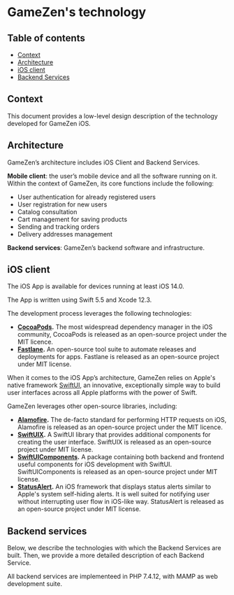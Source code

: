 # GameZen's technology

## Table of contents
- [Context](#context)
- [Architecture](#architecture)
- [iOS client](#iOS-client)
- [Backend Services](#backend-services)


## Context
This document provides a low-level design description of the technology developed for GameZen iOS.

## Architecture
GameZen’s architecture includes iOS Client and Backend Services.

**Mobile client**: the user’s mobile device and all the software running on it. Within the context of GameZen, its core functions include the following:
- User authentication for already registered users
- User registration for new users
- Catalog consultation
- Cart management for saving products
- Sending and tracking orders
- Delivery addresses management

**Backend services**: GameZen’s backend software and infrastructure.

## iOS client

The iOS App is available for devices running at least iOS 14.0. 

The App is written using Swift 5.5 and Xcode 12.3.

The development process leverages the following technologies:
- **[CocoaPods](https://cocoapods.org/).** The most widespread dependency manager in the iOS community, CocoaPods is released as an open-source project under the MIT licence.
- **[Fastlane](https://fastlane.tools/).** An open-source tool suite to automate releases and deployments for apps. Fastlane is released as an open-source project under MIT license.

When it comes to the iOS App’s architecture, GameZen relies on Apple's native framework [SwiftUI](https://developer.apple.com/xcode/swiftui/), an innovative, exceptionally simple way to build user interfaces across all Apple platforms with the power of Swift.

GameZen leverages other open-source libraries, including:
- **[Alamofire](https://github.com/Alamofire/Alamofire).** The de-facto standard for performing HTTP requests on iOS, Alamofire is released as an open-source project under the MIT licence.
- **[SwiftUIX](https://github.com/SwiftUIX/SwiftUIX).** A SwiftUI library that provides additional components for creating the user interface. SwiftUIX is released as an open-source project under MIT license.
- **[SwiftUIComponents](https://github.com/alessiorubiciniSwiftUI-Components).** A package containing both backend and frontend useful components for iOS development with SwiftUI. SwiftUIComponents is released as an open-source project under MIT license.
- **[StatusAlert](https://github.com/LowKostKustomz/StatusAlert).** An iOS framework that displays status alerts similar to Apple's system self-hiding alerts. It is well suited for notifying user without interrupting user flow in iOS-like way. StatusAlert is released as an open-source project under MIT license.


## Backend services

Below, we describe the technologies with which the Backend Services are built. Then, we provide a more detailed description of each Backend Service.

All backend services are implementeed in PHP 7.4.12, with MAMP as web development suite.




